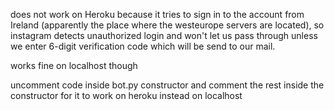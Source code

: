 does not work on Heroku because it tries to sign in to the account from Ireland (apparently the place where the westeurope servers are located), so instagram detects unauthorized login and won't let us pass through unless we enter 6-digit verification code which will be send to our mail.

works fine on localhost though

uncomment code inside bot.py constructor and comment the rest inside the constructor for it to work on heroku instead on localhost 